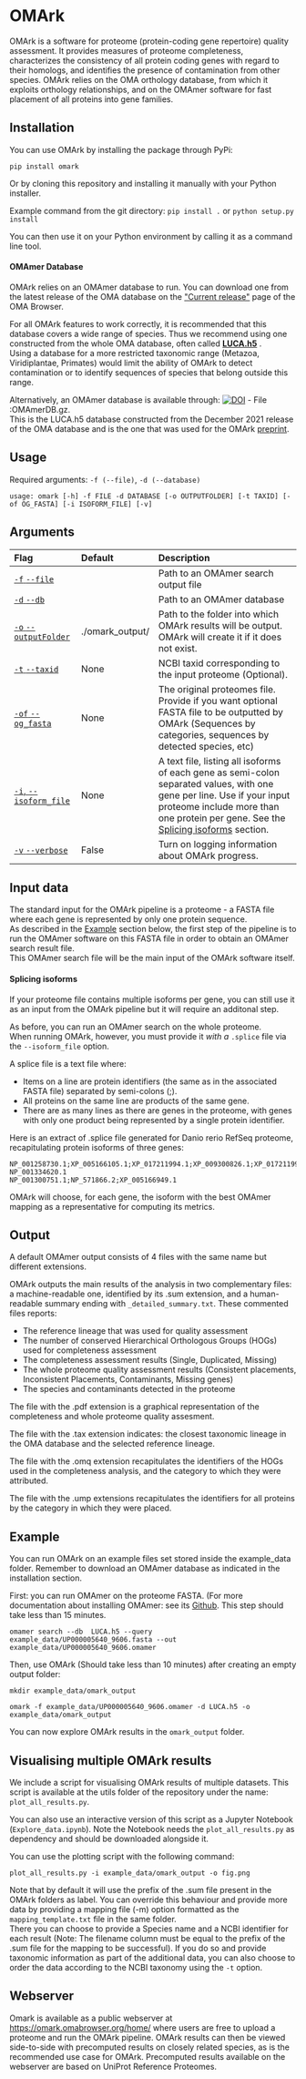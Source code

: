 # OMArk

OMArk is a software for proteome (protein-coding gene repertoire) quality assessment. It provides measures of proteome completeness, characterizes the consistency of all protein coding genes with regard to their homologs, and identifies the presence of contamination from other species.
OMArk relies on the OMA orthology database, from which it exploits orthology relationships, and on the OMAmer software for fast placement of all proteins into gene families.

## Installation

You can use OMArk by installing the package through PyPi:

``pip install omark``

Or by cloning this repository and installing it manually with your Python installer.  

Example command from the git directory:
``pip install .``
or
``python setup.py install``  

You can then use it on your Python environment by calling it as a command line tool.

#### OMAmer Database


OMArk relies on an OMAmer database to run. You can download one from the latest release of the OMA database on the ["Current release"](https://omabrowser.org/oma/current/) page of the OMA Browser.  
 
For all OMArk features to work correctly, it is recommended that this database covers a wide range of species. Thus we recommend using one constructed from the whole OMA database, often called [**LUCA.h5**](https://omabrowser.org/All/LUCA.h5) .   
Using a database for a more restricted taxonomic range (Metazoa, Viridiplantae, Primates) would limit the ability of OMArk to detect contamination or to identify sequences of species that belong outside this range.  

Alternatively, an OMAmer database is available through: [![DOI](https://zenodo.org/badge/DOI/10.5281/zenodo.7359861.svg)](https://doi.org/10.5281/zenodo.7359861) - File :OMAmerDB.gz.  
This is the LUCA.h5 database constructed from the December 2021 release of the OMA database and is the one that was used for the OMArk [preprint](https://www.biorxiv.org/content/10.1101/2022.11.25.517970v1).


## Usage

Required arguments: ``-f (--file)``, ``-d (--database)``

    usage: omark [-h] -f FILE -d DATABASE [-o OUTPUTFOLDER] [-t TAXID] [-of OG_FASTA] [-i ISOFORM_FILE] [-v]


## Arguments
| Flag                                                         | Default         | Description                                                                                                                                                 |
|:-------------------------------------------------------------|:----------------|:------------------------------------------------------------------------------------------------------------------------------------------------------------|
| [``-f`` ``--file``](#markdown-header--file)                  |                 | Path to an OMAmer search output file                                                                                                                        |
| [``-d`` ``--db``](#markdown-header--database)                |                 | Path to an OMAmer database                                                                                                                                  |
| [``-o`` ``--outputFolder``](#markdown-header--outputFolder)  | ./omark_output/ | Path to the folder into which OMArk results will be output. OMArk will create it if it does not exist.                                                      |
| [``-t`` ``--taxid``](#markdown-header--taxid)                | None            | NCBI taxid corresponding to the input proteome (Optional).                                                                                                  |
| [``-of`` ``--og_fasta``](#markdown-header--og_fasta)         | None            | The original proteomes file. Provide if you want optional FASTA file to be outputted by OMArk (Sequences by categories, sequences by detected species, etc) |
| [``-i``, ``--isoform_file``](#markdown-header--isoform_file) | None            | A text file, listing all isoforms of each gene as semi-colon separated values, with one gene per line. Use if your input proteome include more than one protein per gene. See the [Splicing isoforms](#splicing-isoforms) section.|
| [``-v`` ``--verbose``](#markdown-header--verbose)            | False           | Turn on logging information about OMArk progress.                                                                                                           |


## Input data

The standard input for the OMArk pipeline is a proteome - a FASTA file where each gene is represented by only one protein sequence.  
As described in the [Example](#example) section below, the first step of the pipeline is to run the OMAmer software on this FASTA file in order to obtain an OMAmer search result file.  
This OMAmer search file will be the main input of the OMArk software itself.

#### Splicing isoforms

If your proteome file contains multiple isoforms per gene, you can still use it as an input from the OMArk pipeline but it will require an additonal step.  

As before, you can run an OMAmer search on the whole proteome.  
When running OMArk, however, you must provide it *with a* ``.splice`` file via the ``--isoform_file`` option.  

A splice file is a text file where:
* Items on a line are protein identifiers (the same as in the associated FASTA file) separated by semi-colons (;).
* All proteins on the same line are products of the same gene.
* There are as many lines as there are genes in the proteome, with genes with only one product being represented by a single protein identifier.

Here is an extract of .splice file generated for Danio rerio RefSeq proteome, recapitulating protein isoforms of three genes:
```
NP_001258730.1;XP_005166105.1;XP_017211994.1;XP_009300826.1;XP_017211995.1
NP_001334620.1
NP_001300751.1;NP_571866.2;XP_005166949.1
```
OMArk will choose, for each gene, the isoform with the best OMAmer mapping as a representative for computing its metrics.

## Output

A default OMAmer output consists of 4 files with the same name but different extensions.

OMArk outputs the main results of the analysis in two complementary files: a machine-readable one, identified by its .sum extension, and a human-readable summary ending with ``_detailed_summary.txt``.
These commented files reports:
* The reference lineage that was used for quality assessment
* The number of conserved Hierarchical Orthologous Groups (HOGs) used for completeness assessment
* The completeness assessment results (Single, Duplicated, Missing)
* The whole proteome quality assessment results (Consistent placements, Inconsistent Placements, Contaminants, Missing genes)
* The species and contaminants detected in the proteome

The file with the .pdf extension is a graphical representation of the completeness and whole proteome quality assesment.

The file with the .tax extension indicates: the closest taxonomic lineage in the OMA database and the selected reference lineage.

The file with the .omq extension recapitulates the identifiers of the HOGs used in the completeness analysis, and the category to which they were attributed.

The file with the .ump extensions recapitulates the identifiers for all proteins by the category in which they were placed.

## Example

You can run OMArk on an example files set stored inside the example\_data folder. Remember to download an OMAmer database as indicated in the installation section.

First: you can run OMAmer on the proteome FASTA. (For more documentation about installing OMAmer: see its [Github](https://github.com/DessimozLab/omamer).
This step should take less than 15 minutes.

	omamer search --db  LUCA.h5 --query example_data/UP000005640_9606.fasta --out example_data/UP000005640_9606.omamer

Then, use OMArk (Should take less than 10 minutes) after creating an empty output folder:

	mkdir example_data/omark_output

	omark -f example_data/UP000005640_9606.omamer -d LUCA.h5 -o example_data/omark_output

You can now explore OMArk results in the ``omark_output`` folder.

## Visualising multiple OMArk results

We include a script for visualising OMArk results of multiple datasets. This script is available at the utils folder of the repository under the name: ``plot_all_results.py``.  

You can also use an interactive version of this script as a Jupyter Notebook (``Explore_data.ipynb``). Note the Notebook needs the ``plot_all_results.py`` as dependency and should be downloaded alongside it.

You can use the plotting script with the following command:


	plot_all_results.py -i example_data/omark_output -o fig.png
 
Note that by default it will use the prefix of the .sum file present in the OMArk folders as label. You can override this behaviour and provide more data by providing a mapping file (-m) option formatted as the ``mapping_template.txt`` file in the same folder.  
There you can choose to provide a Species name and a NCBI identifier for each result (Note: The filename column must be equal to the prefix of the .sum file for the mapping to be successful). 
If you do so and provide taxonomic information as part of the additional data, you can also choose to order the data according to the NCBI taxonomy using the ``-t`` option. 

## Webserver

Omark is available as a public webserver at <https://omark.omabrowser.org/home/> where users are free to upload a proteome and run the OMArk pipeline. OMArk results can then be viewed side-to-side with precomputed results on closely related species, as is the recommended use case for OMArk. Precomputed results available on the webserver are based on UniProt Reference Proteomes.  
